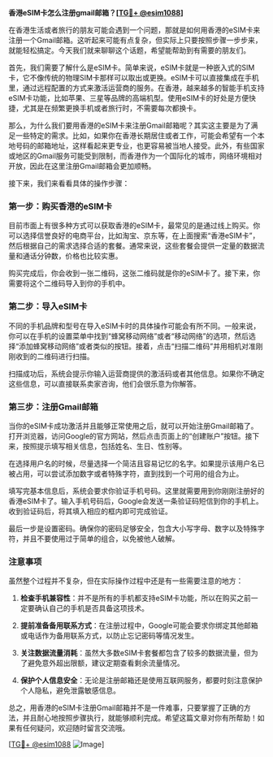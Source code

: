 **香港eSIM卡怎么注册gmail邮箱？[[TG💪+ @esim1088](https://t.me/s/esim1088)]**

在香港生活或者旅行的朋友可能会遇到一个问题，那就是如何用香港的eSIM卡来注册一个Gmail邮箱。这听起来可能有点复杂，但实际上只要按照步骤一步步来，就能轻松搞定。今天我们就来聊聊这个话题，希望能帮助到有需要的朋友们。

首先，我们需要了解什么是eSIM卡。简单来说，eSIM卡就是一种嵌入式的SIM卡，它不像传统的物理SIM卡那样可以取出或更换。eSIM卡可以直接集成在手机里，通过远程配置的方式来激活运营商的服务。在香港，越来越多的智能手机支持eSIM卡功能，比如苹果、三星等品牌的高端机型。使用eSIM卡的好处是方便快捷，尤其是在频繁更换手机或者旅行时，不需要每次都换卡。

那么，为什么我们要用香港的eSIM卡来注册Gmail邮箱呢？其实这主要是为了满足一些特定的需求。比如，如果你在香港长期居住或者工作，可能会希望有一个本地号码的邮箱地址，这样看起来更专业，也更容易被当地人接受。此外，有些国家或地区的Gmail服务可能受到限制，而香港作为一个国际化的城市，网络环境相对开放，因此在这里注册Gmail邮箱会更加顺畅。

接下来，我们来看看具体的操作步骤：

### 第一步：购买香港的eSIM卡

目前市面上有很多种方式可以获取香港的eSIM卡，最常见的是通过线上购买。你可以选择信誉良好的电商平台，比如淘宝、京东等，在上面搜索“香港eSIM卡”，然后根据自己的需求选择合适的套餐。通常来说，这些套餐会提供一定量的数据流量和通话分钟数，价格也比较实惠。

购买完成后，你会收到一张二维码，这张二维码就是你的eSIM卡了。接下来，你需要将这个二维码导入到你的手机中。

### 第二步：导入eSIM卡

不同的手机品牌和型号在导入eSIM卡时的具体操作可能会有所不同。一般来说，你可以在手机的设置菜单中找到“蜂窝移动网络”或者“移动网络”的选项，然后选择“添加蜂窝移动网络”或者类似的按钮。接着，点击“扫描二维码”并用相机对准刚刚收到的二维码进行扫描。

扫描成功后，系统会提示你输入运营商提供的激活码或者其他信息。如果你不确定这些信息，可以直接联系卖家咨询，他们会很乐意为你解答。

### 第三步：注册Gmail邮箱

当你的eSIM卡成功激活并且能够正常使用之后，就可以开始注册Gmail邮箱了。打开浏览器，访问Google的官方网站，然后点击页面上的“创建账户”按钮。接下来，按照提示填写相关信息，包括姓名、生日、性别等。

在选择用户名的时候，尽量选择一个简洁且容易记忆的名字。如果提示该用户名已被占用，可以尝试添加数字或者特殊字符，直到找到一个可用的组合为止。

填写完基本信息后，系统会要求你验证手机号码。这里就需要用到你刚刚注册好的香港eSIM卡了。输入手机号码后，Google会发送一条验证码短信到你的手机上。收到验证码后，将其填入相应的框内即可完成验证。

最后一步是设置密码。确保你的密码足够安全，包含大小写字母、数字以及特殊字符，并且不要使用过于简单的组合，以免被他人破解。

### 注意事项

虽然整个过程并不复杂，但在实际操作过程中还是有一些需要注意的地方：

1. **检查手机兼容性**：并不是所有的手机都支持eSIM卡功能，所以在购买之前一定要确认自己的手机是否具备这项技术。
   
2. **提前准备备用联系方式**：在注册过程中，Google可能会要求你绑定其他邮箱或电话作为备用联系方式，以防止忘记密码等情况发生。

3. **关注数据流量消耗**：虽然大多数eSIM卡套餐都包含了较多的数据流量，但为了避免意外超出限额，建议定期查看剩余流量情况。

4. **保护个人信息安全**：无论是注册邮箱还是使用互联网服务，都要时刻注意保护个人隐私，避免泄露敏感信息。

总之，用香港的eSIM卡注册Gmail邮箱并不是一件难事，只要掌握了正确的方法，并且耐心地按照步骤执行，就能够顺利完成。希望这篇文章对你有所帮助！如果有任何疑问，欢迎随时留言交流哦。

[[TG💪+ @esim1088](https://t.me/s/esim1088) ![Image](https://i.postimg.cc/4NQfJmqS/Snipaste-2025-05-13-00-14-12.png)]